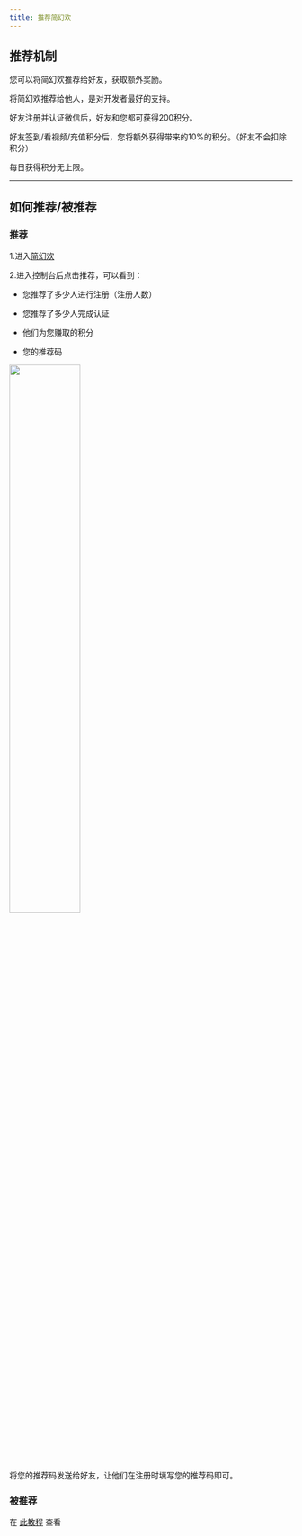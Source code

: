```yaml
---
title: 推荐简幻欢
---
```


## 推荐机制

您可以将简幻欢推荐给好友，获取额外奖励。  

将简幻欢推荐给他人，是对开发者最好的支持。

好友注册并认证微信后，好友和您都可获得200积分。

好友签到/看视频/充值积分后，您将额外获得带来的10%的积分。（好友不会扣除积分）  

每日获得积分无上限。

-----

## 如何推荐/被推荐

### 推荐

1.进入[简幻欢](https://simpfun.cn)  

2.进入控制台后点击推荐，可以看到：

- 您推荐了多少人进行注册（注册人数）  

- 您推荐了多少人完成认证  

- 他们为您赚取的积分  

- 您的推荐码  

<img src="/img/pages/Recommend.png" width="50%" />

将您的推荐码发送给好友，让他们在注册时填写您的推荐码即可。

### 被推荐

在 [此教程](/docs/sfe4/register) 查看